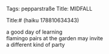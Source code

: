 Tags: pepparstraße
Title: MIDFALL
  
Title:# (haiku 178810634343)  
  
a good day of learning  
flamingo pairs at the garden may invite  
a different kind of party  
